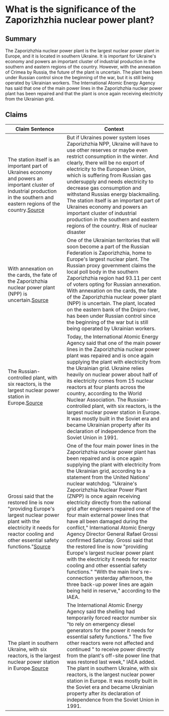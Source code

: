 # What is the significance of the Zaporizhzhia nuclear power plant?

## Summary
The Zaporizhzhia nuclear power plant is the largest nuclear power plant in Europe, and it is located in southern Ukraine. It is important for Ukraine's economy and powers an important cluster of industrial production in the southern and eastern regions of the country. However, with the annexation of Crimea by Russia, the future of the plant is uncertain. The plant has been under Russian control since the beginning of the war, but it is still being operated by Ukrainian workers. The International Atomic Energy Agency has said that one of the main power lines in the Zaporizhzhia nuclear power plant has been repaired and that the plant is once again receiving electricity from the Ukrainian grid.

## Claims
| Claim Sentence | Context |
|---|---|
|The station itself is an important part of Ukraines economy and powers an important cluster of industrial production in the southern and eastern regions of the country.<a href="https://www.wilsoncenter.org/blog-post/why-zaporizhzhia-nuclear-power-plant-mattersfor-whole-world" target="_blank">Source</a>| But if Ukraines power system loses Zaporizhzhia NPP, Ukraine will have to use other reserves or maybe even restrict consumption in the winter. And clearly, there will be no export of electricity to the European Union, which is suffering from Russian gas undersupply and needs electricity to decrease gas consumption and withstand Russias energy blackmailing. The station itself is an important part of Ukraines economy and powers an important cluster of industrial production in the southern and eastern regions of the country. Risk of nuclear disaster|
|With annexation on the cards, the fate of the Zaporizhzhia nuclear power plant (NPP) is uncertain.<a href="https://www.theweek.in/news/world/2022/09/28/russian-referendum-fate-of-zaporizhzhia-nuclear-power-plant-uncertain.html" target="_blank">Source</a>| One of the Ukrainian territories that will soon become a part of the Russian Federation is Zaporizhzhia, home to Europe's largest nuclear plant. The Russian proxy government claims the local poll body in the southern Zaporizhzhia region had 93.11 per cent of voters opting for Russian annexation. With annexation on the cards, the fate of the Zaporizhzhia nuclear power plant (NPP) is uncertain. The plant, located on the eastern bank of the Dnipro river, has been under Russian control since the beginning of the war but is still being operated by Ukrainian workers.|
|The Russian-controlled plant, with six reactors, is the largest nuclear power station in Europe.<a href="https://www.cnn.com/europe/live-news/russia-ukraine-war-news-09-17-22/h_7dc0b03ad7b5b6356439496a8a23b9c5" target="_blank">Source</a>| Today, the International Atomic Energy Agency said that one of the main power lines in the Zaporizhzhia nuclear power plant was repaired and is once again supplying the plant with electricity from the Ukrainian grid. Ukraine relies heavily on nuclear power about half of its electricity comes from 15 nuclear reactors at four plants across the country, according to the World Nuclear Association. The Russian-controlled plant, with six reactors, is the largest nuclear power station in Europe. It was mostly built in the Soviet era and became Ukrainian property after its declaration of independence from the Soviet Union in 1991.|
|Grossi said that the restored line is now "providing Europe's largest nuclear power plant with the electricity it needs for reactor cooling and other essential safety functions."<a href="https://www.cnn.com/europe/live-news/russia-ukraine-war-news-09-17-22/h_aa65b48532723ac938de1b1c49d4bcb6" target="_blank">Source</a>| One of the four main power lines in the Zaporizhzhia nuclear power plant has been repaired and is once again supplying the plant with electricity from the Ukrainian grid, according to a statement from the United Nations' nuclear watchdog. "Ukraine's Zaporizhzhia Nuclear Power Plant (ZNPP) is once again receiving electricity directly from the national grid after engineers repaired one of the four main external power lines that have all been damaged during the conflict," International Atomic Energy Agency Director General Rafael Grossi confirmed Saturday. Grossi said that the restored line is now "providing Europe's largest nuclear power plant with the electricity it needs for reactor cooling and other essential safety functions." "With the main line's re-connection yesterday afternoon, the three back-up power lines are again being held in reserve," according to the IAEA.|
|The plant in southern Ukraine, with six reactors, is the largest nuclear power station in Europe.<a href="https://www.cnn.com/europe/live-news/russia-ukraine-war-news-09-21-22/h_ea3f873a96167b27be8629c05f9d41f6" target="_blank">Source</a>| The International Atomic Energy Agency said the shelling had temporarily forced reactor number six "to rely on emergency diesel generators for the power it needs for essential safety functions." The five other reactors were not affected and continued " to receive power directly from the plant's off-site power line that was restored last week," IAEA added. The plant in southern Ukraine, with six reactors, is the largest nuclear power station in Europe. It was mostly built in the Soviet era and became Ukrainian property after its declaration of independence from the Soviet Union in 1991.|
